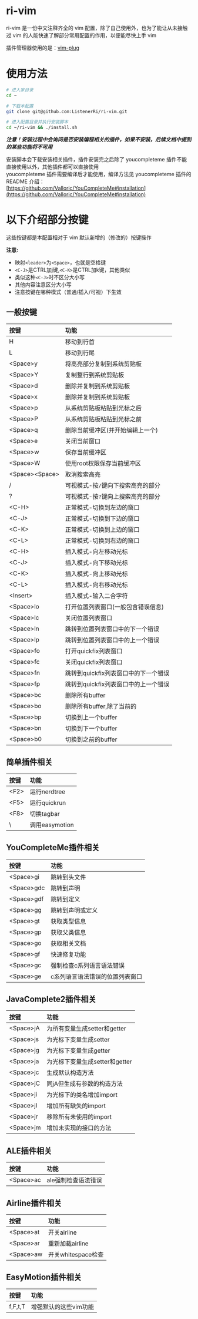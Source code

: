 # ri-vim
ri-vim 是一份中文注释齐全的 vim 配置，除了自己使用外，也为了能让从未接触过 vim 的人能快速了解部分常用配置的作用，以便能尽快上手 vim

插件管理器使用的是：[vim-plug](https://github.com/junegunn/vim-plug)

# 使用方法

``` bash
# 进入家目录
cd ~

# 下载本配置
git clone git@github.com:ListenerRi/ri-vim.git

# 进入配置目录并执行安装脚本
cd ~/ri-vim && ./install.sh
```

***注意！安装过程中会询问是否安装编程相关的插件，如果不安装，后续文档中提到的某些功能将不可用***

安装脚本会下载安装相关插件，插件安装完之后除了 youcompleteme 插件不能直接使用以外，其他插件都可以直接使用\
youcompleteme 插件需要编译后才能使用，编译方法见 youcompleteme 插件的 README 介绍：\
[https://github.com/Valloric/YouCompleteMe#installation](https://github.com/Valloric/YouCompleteMe#installation)

# 以下介绍部分按键
这些按键都是本配置相对于 vim 默认新增的（修改的）按键操作

**注意:**

- 映射`<leader>`为`<Space>`，也就是空格键
- `<C-J>`是CTRL加j键,`<C-K>`是CTRL加k键，其他类似
- 类似这种`<C-J>`时不区分大小写
- 其他内容注意区分大小写
- 注意按键在哪种模式（普通/插入/可视）下生效

## 一般按键
| 按键 | 功能 |
| :- | :- |
| H | 移动到行首 |
| L | 移动到行尾 |
| \<Space\>y | 将高亮部分复制到系统剪贴板 |
| \<Space\>Y | 复制整行到系统剪贴板 |
| \<Space\>d | 删除并复制到系统剪贴板 |
| \<Space\>x | 删除并复制到系统剪贴板 |
| \<Space\>p | 从系统剪贴板粘贴到光标之后 |
| \<Space\>P | 从系统剪贴板粘贴到光标之前 |
| \<Space\>q | 删除当前缓冲区(并开始编辑上一个) |
| \<Space\>e | 关闭当前窗口 |
| \<Space\>w | 保存当前缓冲区 |
| \<Space\>W | 使用root权限保存当前缓冲区 |
| \<Space\>\<Space\> | 取消搜索高亮 |
| / | 可视模式-按`/`键向下搜索高亮的部分 |
| ? | 可视模式-按`?`键向上搜索高亮的部分 |
| \<C-H\> | 正常模式-切换到左边的窗口 |
| \<C-J\> | 正常模式-切换到下边的窗口 |
| \<C-K\> | 正常模式-切换到上边的窗口 |
| \<C-L\> | 正常模式-切换到右边的窗口 |
| \<C-H\> | 插入模式-向左移动光标 |
| \<C-J\> | 插入模式-向下移动光标 |
| \<C-K\> | 插入模式-向上移动光标 |
| \<C-L\> | 插入模式-向右移动光标 |
| \<Insert\> | 插入模式-输入二合字符 |
| \<Space\>lo | 打开位置列表窗口(一般包含错误信息) |
| \<Space\>lc | 关闭位置列表窗口 |
| \<Space\>ln | 跳转到位置列表窗口中的下一个错误 |
| \<Space\>lp | 跳转到位置列表窗口中的上一个错误 |
| \<Space\>fo | 打开quickfix列表窗口 |
| \<Space\>fc | 关闭quickfix列表窗口 |
| \<Space\>fn | 跳转到quickfix列表窗口中的下一个错误 |
| \<Space\>fp | 跳转到quickfix列表窗口中的上一个错误 |
| \<Space\>bc | 删除所有buffer |
| \<Space\>bo | 删除所有buffer,除了当前的 |
| \<Space\>bp | 切换到上一个buffer |
| \<Space\>bn | 切换到下一个buffer |
| \<Space\>b0 | 切换到之前的buffer |

## 简单插件相关
| 按键 | 功能 |
| :- | :- |
| \<F2\> | 运行nerdtree |
| \<F5\> | 运行quickrun |
| \<F8\> | 切换tagbar |
| \\ | 调用easymotion |

## YouCompleteMe插件相关
| 按键 | 功能 |
| :- | :- |
| \<Space\>gi | 跳转到头文件 |
| \<Space\>gdc | 跳转到声明 |
| \<Space\>gdf | 跳转到定义 |
| \<Space\>gg | 跳转到声明或定义 |
| \<Space\>gt | 获取类型信息 |
| \<Space\>gp | 获取父类信息 |
| \<Space\>go | 获取相关文档 |
| \<Space\>gf | 快速修复功能 |
| \<Space\>gc | 强制检查c系列语言语法错误 |
| \<Space\>ge | c系列语言语法错误的位置列表窗口 |

## JavaComplete2插件相关
| 按键 | 功能 |
| :- | :- |
| \<Space\>jA | 为所有变量生成setter和getter |
| \<Space\>js | 为光标下变量生成setter |
| \<Space\>jg | 为光标下变量生成getter |
| \<Space\>ja | 为光标下变量生成setter和getter |
| \<Space\>jc | 生成默认构造方法 |
| \<Space\>jC | 同jA但生成有参数的构造方法 |
| \<Space\>ji | 为光标下的类名增加import |
| \<Space\>jI | 增加所有缺失的import |
| \<Space\>jr | 移除所有未使用的import |
| \<Space\>jm | 增加未实现的接口的方法 |

## ALE插件相关
| 按键 | 功能 |
| :- | :- |
| \<Space\>ac | ale强制检查语法错误 |

## Airline插件相关
| 按键 | 功能 |
| :- | :- |
| \<Space\>at | 开关airline |
| \<Space\>ar | 重新加载airline |
| \<Space\>aw | 开关whitespace检查 |

## EasyMotion插件相关
| 按键 | 功能 |
| :- | :- |
| f,F,t,T | 增强默认的这些vim功能 |
